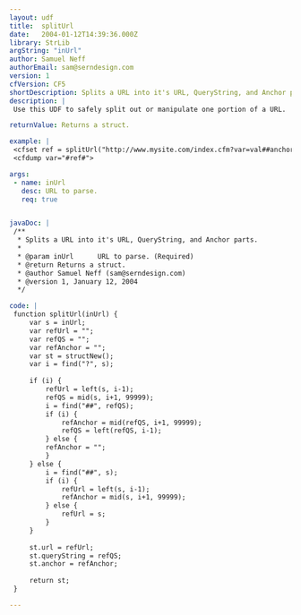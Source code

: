 ```yaml
---
layout: udf
title:  splitUrl
date:   2004-01-12T14:39:36.000Z
library: StrLib
argString: "inUrl"
author: Samuel Neff
authorEmail: sam@serndesign.com
version: 1
cfVersion: CF5
shortDescription: Splits a URL into it's URL, QueryString, and Anchor parts.
description: |
 Use this UDF to safely split out or manipulate one portion of a URL.

returnValue: Returns a struct.

example: |
 <cfset ref = splitUrl("http://www.mysite.com/index.cfm?var=val##anchor")>
 <cfdump var="#ref#">

args:
 - name: inUrl
   desc: URL to parse.
   req: true


javaDoc: |
 /**
  * Splits a URL into it's URL, QueryString, and Anchor parts.
  * 
  * @param inUrl      URL to parse. (Required)
  * @return Returns a struct. 
  * @author Samuel Neff (sam@serndesign.com) 
  * @version 1, January 12, 2004 
  */

code: |
 function splitUrl(inUrl) {
     var s = inUrl;
     var refUrl = "";
     var refQS = "";
     var refAnchor = "";
     var st = structNew();
     var i = find("?", s);
     
     if (i) {
         refUrl = left(s, i-1);
         refQS = mid(s, i+1, 99999);
         i = find("##", refQS);
         if (i) {
             refAnchor = mid(refQS, i+1, 99999);
             refQS = left(refQS, i-1);
         } else {
         refAnchor = "";
         }
     } else {    
         i = find("##", s);
         if (i) {
             refUrl = left(s, i-1);
             refAnchor = mid(s, i+1, 99999);
         } else {
             refUrl = s;
         }
     }
     
     st.url = refUrl;
     st.queryString = refQS;
     st.anchor = refAnchor;
     
     return st;
 }

---
```


